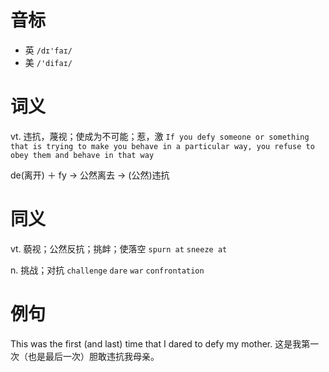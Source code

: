 # 音标

- 英 `/dɪ'faɪ/`
- 美 `/'difaɪ/`

# 词义

vt. 违抗，蔑视；使成为不可能；惹，激
`If you defy someone or something that is trying to make you behave in a particular way, you refuse to obey them and behave in that way`



de(离开) ＋ fy → 公然离去 → (公然)违抗

# 同义

vt. 藐视；公然反抗；挑衅；使落空
`spurn at` `sneeze at`

n. 挑战；对抗
`challenge` `dare` `war` `confrontation`

# 例句

This was the first (and last) time that I dared to defy my mother.
这是我第一次（也是最后一次）胆敢违抗我母亲。


